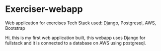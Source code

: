 # Exerciser-webapp
Web application for exercises 
Tech Stack used: Django, Postgresql, AWS, Bootstrap

Hi, this is my first web application built, this webapp uses Django for fullstack and it is connected to a database on AWS using postgresql.
